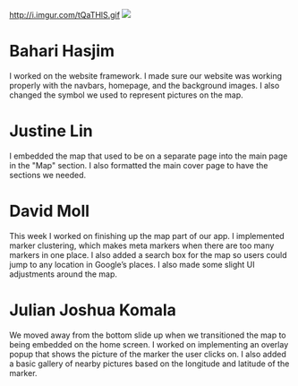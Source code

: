 http://i.imgur.com/tQaTHlS.gif
![](http://g.recordit.co/y615kPNJ9g.gif)

# Bahari Hasjim
I worked on the website framework. I made sure our website was working properly with the navbars, homepage, and the background images. I also changed the symbol we used to represent pictures on the map.

# Justine Lin
I embedded the map that used to be on a separate page into the main page in the "Map" section.  I also formatted the main cover page to have the sections we needed.

# David Moll
This week I worked on finishing up the map part of our app. I implemented marker clustering, which makes meta markers when there are too many markers in one place. I also added a search box for the map so users could jump to any location in Google’s places. I also made some slight UI adjustments around the map.

# Julian Joshua Komala
We moved away from the bottom slide up when we transitioned the map to being embedded on the home screen. I worked on implementing an overlay popup that shows the picture of the marker the user clicks on. I also added a basic gallery of nearby pictures based on the longitude and latitude of the marker.
